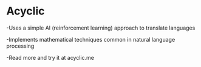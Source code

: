 # Acyclic
-Uses a simple AI (reinforcement learning) approach to translate languages

-Implements mathematical techniques common in natural language processing

-Read more and try it at acyclic.me
